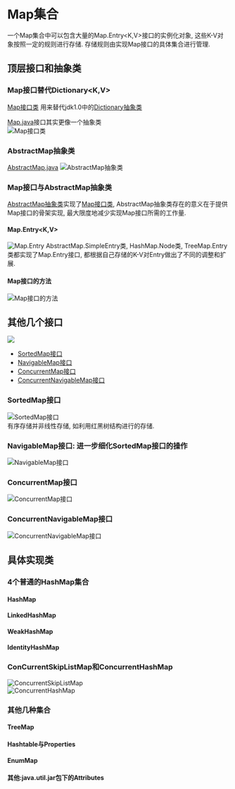 # Map集合

一个Map集合中可以包含大量的Map.Entry<K,V>接口的实例化对象, 这些K-V对象按照一定的规则进行存储. 存储规则由实现Map接口的具体集合进行管理.

## 顶层接口和抽象类

### Map接口替代Dictionary<K,V>

[Map接口类](/src/java/util/Map.java) 用来替代jdk1.0中的[Dictionary抽象类](src/java/util/Dictionary.java)<br>


[Map.java](src/java/util/Map.java)接口其实更像一个抽象类<br>
![Map接口类](.jcf-map_images/476b837c.png)

### AbstractMap抽象类
[AbstractMap.java](src/java/util/AbstractMap.java)
![AbstractMap抽象类](.jcf-map_images/94beb45b.png)

### Map接口与AbstractMap抽象类

[AbstractMap抽象类](src/java/util/AbstractMap.java)实现了[Map接口类](src/java/util/Map.java), AbstractMap抽象类存在的意义在于提供Map接口的骨架实现, 最大限度地减少实现Map接口所需的工作量.
#### Map.Entry<K,V>
![Map.Entry](.jcf-map_images/a3346eca.png)
AbstractMap.SimpleEntry类, HashMap.Node类, TreeMap.Entry类都实现了Map.Entry接口, 都根据自己存储的K-V对Entry做出了不同的调整和扩展.
#### Map接口的方法
![Map接口的方法](.jcf-map_images/36975b97.png)

## 其他几个接口

![](.jcf-map_images/74f0f1cb.png)
- [SortedMap接口](src/java/util/SortedMap.java)<br>
- [NavigableMap接口](src/java/util/NavigableMap.java)<br>
- [ConcurrentMap接口](src/java/util/concurrent/ConcurrentMap.java)<br>
- [ConcurrentNavigableMap接口](src/java/util/concurrent/ConcurrentNavigableMap.java)<br>

### SortedMap接口
![SortedMap接口](.jcf-map_images/2781128b.png)<br>
有序存储并非线性存储, 如利用红黑树结构进行的存储.

### NavigableMap接口: 进一步细化SortedMap接口的操作
![NavigableMap接口](.jcf-map_images/97ac073b.png)

### ConcurrentMap接口
![ConcurrentMap接口](.jcf-map_images/1bed21e7.png)

### ConcurrentNavigableMap接口
![ConcurrentNavigableMap接口](.jcf-map_images/d927e0a9.png)




## 具体实现类

### 4个普通的HashMap集合

#### HashMap

#### LinkedHashMap

#### WeakHashMap

#### IdentityHashMap

### ConCurrentSkipListMap和ConcurrentHashMap

![ConcurrentSkipListMap](.jcf-map_images/109233ab.png)<br>
![ConcurrentHashMap](.jcf-map_images/87612b34.png)

### 其他几种集合

#### TreeMap

#### Hashtable与Properties

#### EnumMap

#### 其他:java.util.jar包下的Attributes



